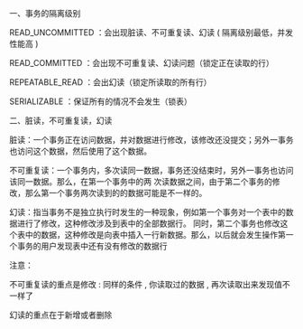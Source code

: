 一、事务的隔离级别

READ_UNCOMMITTED ：会出现脏读、不可重复读、幻读 ( 隔离级别最低，并发性能高 )

READ_COMMITTED ：会出现不可重复读、幻读问题（锁定正在读取的行）

REPEATABLE_READ ：会出幻读（锁定所读取的所有行）

SERIALIZABLE ：保证所有的情况不会发生（锁表）



二、脏读，不可重复读，幻读

脏读：一个事务正在访问数据，并对数据进行修改，该修改还没提交；另外一事务也访问这个数据，然后使用了这个数据。

不可重复读：一个事务内，多次读同一数据，事务还没结束时，另外一事务也访问该同一数据。那么，在第一个事务中的两 次读数据之间，由于第二个事务的修改，那么第一个事务两次读到的的数据可能是不一样的。

幻读：指当事务不是独立执行时发生的一种现象，例如第一个事务对一个表中的数据进行了修改，这种修改涉及到表中的全部数据行。 同时，第二个事务也修改这个表中的数据，这种修改是向表中插入一行新数据。那么，以后就会发生操作第一个事务的用户发现表中还有没有修改的数据行



注意：

不可重复读的重点是修改 : 同样的条件 ,  你读取过的数据 ,  再次读取出来发现值不一样了 

幻读的重点在于新增或者删除 



